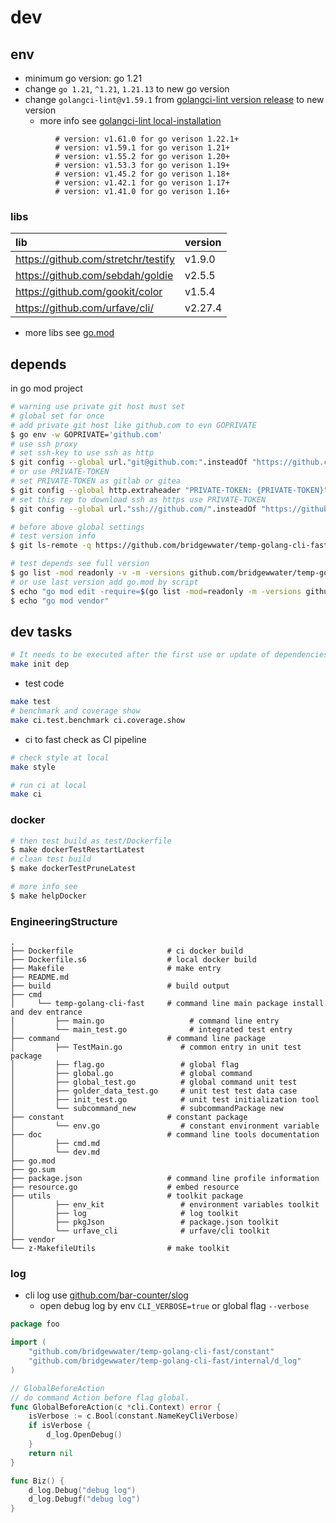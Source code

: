 # dev

## env

- minimum go version: go 1.21
- change `go 1.21`, `^1.21`, `1.21.13` to new go version
- change `golangci-lint@v1.59.1`
  from [golangci-lint version release](https://github.com/golangci/golangci-lint/releases) to new version
    - more info see [golangci-lint local-installation](https://golangci-lint.run/usage/install/#local-installation)

```
          # version: v1.61.0 for go verison 1.22.1+
          # version: v1.59.1 for go verison 1.21+
          # version: v1.55.2 for go verison 1.20+
          # version: v1.53.3 for go verison 1.19+
          # version: v1.45.2 for go verison 1.18+
          # version: v1.42.1 for go verison 1.17+
          # version: v1.41.0 for go verison 1.16+
```

### libs

| lib                                 | version |
|:------------------------------------|:--------|
| https://github.com/stretchr/testify | v1.9.0  |
| https://github.com/sebdah/goldie    | v2.5.5  |
| https://github.com/gookit/color     | v1.5.4  |
| https://github.com/urfave/cli/      | v2.27.4 |

- more libs see [go.mod](https://github.com/bridgewwater/temp-golang-cli-fast/blob/main/go.mod)

## depends

in go mod project

```bash
# warning use private git host must set
# global set for once
# add private git host like github.com to evn GOPRIVATE
$ go env -w GOPRIVATE='github.com'
# use ssh proxy
# set ssh-key to use ssh as http
$ git config --global url."git@github.com:".insteadOf "https://github.com/"
# or use PRIVATE-TOKEN
# set PRIVATE-TOKEN as gitlab or gitea
$ git config --global http.extraheader "PRIVATE-TOKEN: {PRIVATE-TOKEN}"
# set this rep to download ssh as https use PRIVATE-TOKEN
$ git config --global url."ssh://github.com/".insteadOf "https://github.com/"

# before above global settings
# test version info
$ git ls-remote -q https://github.com/bridgewwater/temp-golang-cli-fast.git

# test depends see full version
$ go list -mod readonly -v -m -versions github.com/bridgewwater/temp-golang-cli-fast
# or use last version add go.mod by script
$ echo "go mod edit -require=$(go list -mod=readonly -m -versions github.com/bridgewwater/temp-golang-cli-fast | awk '{print $1 "@" $NF}')"
$ echo "go mod vendor"
```

## dev tasks

```bash
# It needs to be executed after the first use or update of dependencies.
make init dep
```

- test code

```bash
make test
# benchmark and coverage show
make ci.test.benchmark ci.coverage.show
```

- ci to fast check as CI pipeline

```bash
# check style at local
make style

# run ci at local
make ci
```

### docker

```bash
# then test build as test/Dockerfile
$ make dockerTestRestartLatest
# clean test build
$ make dockerTestPruneLatest

# more info see
$ make helpDocker
```

### EngineeringStructure

```
.
├── Dockerfile                     # ci docker build
├── Dockerfile.s6                  # local docker build
├── Makefile                       # make entry
├── README.md
├── build                          # build output
├── cmd
│     └── temp-golang-cli-fast     # command line main package install and dev entrance
│         ├── main.go                   # command line entry
│         └── main_test.go              # integrated test entry
├── command                        # command line package
│         ├── TestMain.go             # common entry in unit test package
│         ├── flag.go                 # global flag
│         ├── global.go               # global command
│         ├── global_test.go          # global command unit test
│         ├── golder_data_test.go     # unit test test data case
│         ├── init_test.go            # unit test initialization tool
│         └── subcommand_new          # subcommandPackage new
├── constant                       # constant package 
│         └── env.go                  # constant environment variable
├── doc                            # command line tools documentation
│         ├── cmd.md
│         └── dev.md
├── go.mod
├── go.sum
├── package.json                   # command line profile information
├── resource.go                    # embed resource 
├── utils                          # toolkit package
│         ├── env_kit                 # environment variables toolkit
│         ├── log                     # log toolkit
│         ├── pkgJson                 # package.json toolkit
│         └── urfave_cli              # urfave/cli toolkit
├── vendor
└── z-MakefileUtils                # make toolkit

```

### log

- cli log use [github.com/bar-counter/slog](https://github.com/bar-counter/slog)
    - open debug log by env `CLI_VERBOSE=true` or global flag `--verbose`

```go
package foo

import (
	"github.com/bridgewwater/temp-golang-cli-fast/constant"
	"github.com/bridgewwater/temp-golang-cli-fast/internal/d_log"
)

// GlobalBeforeAction
// do command Action before flag global.
func GlobalBeforeAction(c *cli.Context) error {
	isVerbose := c.Bool(constant.NameKeyCliVerbose)
	if isVerbose {
		d_log.OpenDebug()
	}
	return nil
}

func Biz() {
	d_log.Debug("debug log")
	d_log.Debugf("debug log")
}

```